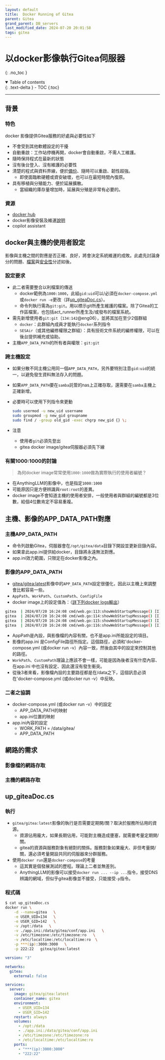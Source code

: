 ```yaml
---
layout: default
title:  Docker Running of Gitea
parent: Gitea
grand_parent: DB_servers
last_modified_date: 2024-07-20 20:01:58
tags: gitea
---
```


#  以docker影像執行Gitea伺服器

{: .no_toc }

<details open markdown="block">
  <summary>
    Table of contents
  </summary>
  {: .text-delta }
- TOC
{:toc}
</details>

---

## 背景

### 特色

docker 影像提供Gitea服務的好處與必要性如下

- 不會受到其他軟體設定的干擾
- 自動重啟：工作站停機再開，docker會自動重啟，不需人工維護。
- 隨時保持程式在最新的狀態
- 沒有後台登入、沒有維護的必要性
- 清楚的程式與資料界線，便於[備份]()、隨時可以重啟、韌性超強。
  - 即使面臨軟硬體或資安破壞，也可以在最短時間內復原。
- 具有移植與分殖能力、便於延展擴散。
  - 當組織的庫存量增加時，延展與分殖是非常有必要的。

### 資源

- [docker hub](https://hub.docker.com/r/gitea/gitea)
- docker影像安裝及維運[說明](https://docs.gitea.com/installation/install-with-docker-rootless/)
- copilot assistant

## docker與主機的使用者設定

影像與主機之間的對應是否正確、良好，將會決定系統維運的成敗。此處先討論身分的問題、[檔案](#主機影像的app_data_path對應)與[安全性](#)分述如後。

### 設定要求

- 此二者需要整合以利檔案的傳送
  - docker範例為`1000:1000`，此組`gid:uid`可以/必須在`docker-compose.yml`或`docker run -e`更改（詳[up_giteaDoc.cs](#up_giteadoccs)）。
  - 命令列執行需為`git:git`。用以標示git所產生維護的檔案。除了Gitea的工作區檔案，也包括act_runner所產生及/或發布的檔案系統。
- 需先新增使用者`git:git`（`134:142`@eng06），並將其加在至少2個群組
  - `docker`：此群組內成員才能執行`docker`系列指令
  - `SESAir`（或其他編修權限之群組）：具有技術文件系統的編修權限，可以在後台提供補充或協助。
- 主機`APP_DATA_PATH`的所有者與權限：`git:git`

### 跨主機設定

- 如果分散不同主機公用同一個`APP_DATA_PATH`，另外要特別注意`gid:uid`的統一，以避免發生資料無法存入的問題。
- 如果`APP_DATA_PATH`要在`samba`託管的nas上正確存取，還需要在`samba`主機上正確新增。
- 必要時可以使用下列指令來更動

  ```bash
  sudo usermod -u new_uid username
  sudo groupmod -g new_gid groupname
  sudo find / -group old_gid -exec chgrp new_gid {} \;
  ```

- 注意
  - 使用者`git`必須先登出
  - gitea docker image/gitea伺服器必須先下線

### 有關1000:1000的討論

> 為何docker image常常使用`1000:1000`做為實際執行的使用者編號？

- 在AnythingLLM的影像中，也是指定`1000:1000`
- 可能原因只是方便辨識與`root:root`的差異。
- docker image不會知道主機的使用者安排，一般使用者與群組的編號都是3位數，給個4位數肯定不容易重複。

## 主機、影像的APP_DATA_PATH對應

### 主機APP_DATA_PATH

- 命令列啟動Gitea，伺服器會在`/opt/gitea/data`目錄下開設並更新目錄內容。
- 如果拿此app.ini提供給docker，目錄將永遠無法對應。
- app.ini效力範圍，只限定在docker影像之內。


### 影像的APP_DATA_PATH

- [gitea/gitea:latest]()影像中的`APP_DATA_PATH`設定很僵化，因此以主機上來調整會比較容易一些。
- `AppPath`、`WorkPath`、`CustomPath`、`ConfigFile`
- docker image上的設定值為：（[詳下列docker logs輸出]()）

```bash
gitea  | 2024/07/20 16:24:08 cmd/web.go:113:showWebStartupMessage() [I] * AppPath: /usr/local/bin/gitea
gitea  | 2024/07/20 16:24:08 cmd/web.go:114:showWebStartupMessage() [I] * WorkPath: /data/gitea
gitea  | 2024/07/20 16:24:08 cmd/web.go:115:showWebStartupMessage() [I] * CustomPath: /data/gitea
gitea  | 2024/07/20 16:24:08 cmd/web.go:116:showWebStartupMessage() [I] * ConfigFile: /data/gitea/conf/app.ini
```

- AppPath是內設，與影像檔的內容有關，也不是app.ini所能設定的項目。
- 影像的app.ini 是ConfigFile路徑所指定。這個路徑，必須和'docker-compose.yml (或docker run -v）內容一致，然後由其中的設定來控制其他的路徑。
- `WorkPath`、`CustomPath`理論上應該不會一樣，可能是因為後者沒有什麼內容、在app.ini 中也沒有設定、因此還沒有發生衝突。
- 從後3者來看，影像檔內設的主要路徑都是在/data之下，這個訊息必須在'docker-compose.yml (或docker run -v）中反映。

### 二者之協調

- docker-compose.yml (或docker run -v）中的設定
  - APP_DATA_PATH的映射
  - app.ini位置的映射
- app.ini內容的設定
  - WORK_PATH = /data/gitea/
  - APP_DATA_PATH

## 網路的需求

### 影像檔的網路存取

### 主機的網路存取


## up_giteaDoc.cs

### 執行

- `gitea/gitea:latest`影像的執行是否需要定期開/關？取決於服務所佔用的資源。
  - 資源佔用龐大，如果長期佔用，可能對主機造成壅塞，就需要考量定期開/關。
  - gitea的資源與服務對象有絕對的關係。服務對象如果龐大、非但考量開/關，還必須考量開設共同的伺服器來分群服務。
- 使用`docker run`還是`docker-compose`的考量
  - 這其實是個發展測試的歷程。理論上二者並無差別。
  - AnythingLLM的影像可以接受`docker run ... --ip ...`指令，接受DNS辨識的網域，但似乎gitea影像並不接受，只能接受`-p`指令。

### 程式碼

```bash
$ cat up_giteaDoc.cs
docker run \
    -d --name=gitea   \
    -e USER_UID=134   \
    -e USER_GID=142   \
    -v /opt:/data   \
    -v ./app.ini:/data/gitea/conf/app.ini   \
    -v /etc/timezone:/etc/timezone:ro   \
    -v /etc/localtime:/etc/localtime:ro  \
    -p ***(ip):3000:3000   \
    -p 222:22   gitea/gitea:latest
```

```yml
version: "3"

networks:
  gitea:
    external: false

services:
  server:
    image: gitea/gitea:latest
    container_name: gitea
    environment:
      - USER_UID=134
      - USER_GID=142
    restart: always
    volumes:
      - /opt:/data
      - ./app.ini:/data/gitea/conf/app.ini
      - /etc/timezone:/etc/timezone:ro
      - /etc/localtime:/etc/localtime:ro
    ports:
      - "***(ip):3000:3000"
      - "222:22"
```